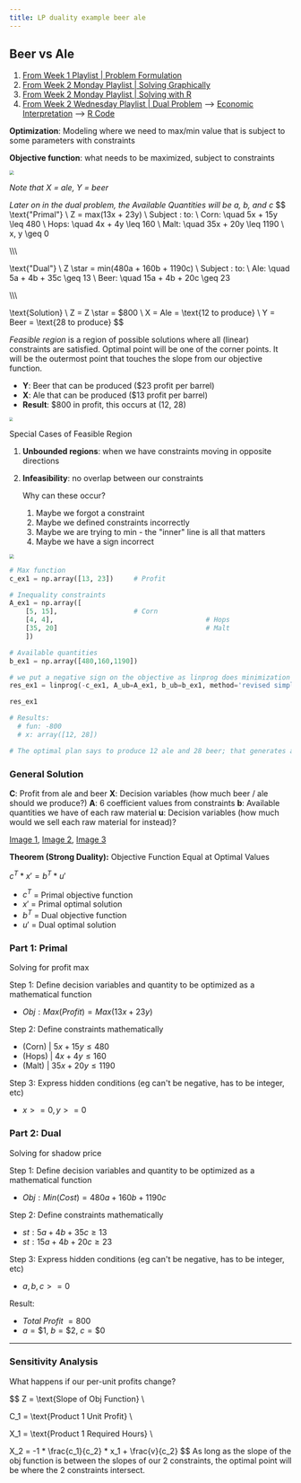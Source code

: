 ```yaml
---
title: LP duality example beer ale
---
```



## Beer vs Ale

1. [From Week 1 Playlist | Problem Formulation](https://youtu.be/nMC8Lm4q6PM?si=tWgUZeQQjgBCSlGJ&t=959) 
2. [From Week 2 Monday Playlist | Solving Graphically](https://youtu.be/dZdQOfsZJdA?si=ayUbx0hQ1qLi8B7M)
3. [From Week 2 Monday Playlist | Solving with R](https://www.youtube.com/watch?v=xfkdt0geeHY&list=PL8uIP3DsMWIyAXuHDB2Y2ZpV-xcAFw4au&index=9)
4. [From Week 2 Wednesday Playlist | Dual Problem](https://www.youtube.com/watch?v=HMrq1HPAkzc&list=PL8uIP3DsMWIxgSIfkKXv0GxJFAazocko3&index=2) --> [Economic Interpretation](https://www.youtube.com/watch?v=hDw970ogeOY&list=PL8uIP3DsMWIxgSIfkKXv0GxJFAazocko3&index=3) --> [R Code](https://www.youtube.com/watch?v=F3PsccapBrA&list=PL8uIP3DsMWIxgSIfkKXv0GxJFAazocko3&index=4)



**Optimization**: Modeling where we need to max/min value that is subject to some parameters with constraints 

**Objective function**: what needs to be maximized, subject to constraints

<img src="https://i.imgur.com/7zICd6P.png" style="zoom:50%;" />

*Note that X = ale, Y = beer*

*Later on in the dual problem, the Available Quantities will be a, b, and c*
$$
\text{"Primal"} \\
Z = max(13x + 23y) \\
Subject \: to: \\
Corn: \quad 5x + 15y \leq 480 \\
Hops: \quad 4x + 4y \leq 160 \\
Malt: \quad 35x + 20y \leq 1190 \\
x, y \geq 0

\\\\\\

\text{"Dual"} \\
Z \star = min(480a + 160b + 1190c) \\
Subject \: to: \\
Ale: \quad 5a + 4b + 35c \geq 13 \\
Beer: \quad 15a + 4b + 20c \geq 23 

\\\\\\

\text{Solution} \\
Z = Z \star = \$800 \\
X = Ale = \text{12 to produce} \\
Y = Beer = \text{28 to produce}
$$

*Feasible* *region* is a region of possible solutions where all (linear) constraints are satisfied. Optimal point will be one of the corner points. It will be the outermost point that touches the slope from our objective function.

- **Y**: Beer that can be produced (\$23 profit per barrel)
- **X**: Ale that can be produced (\$13 profit per barrel)
- **Result**: $800 in profit, this occurs at (12, 28)

<img src="https://i.imgur.com/fSt6ESQ.png" style="zoom:40%;" />

Special Cases of Feasible Region

1. **Unbounded regions**: when we have constraints moving in opposite directions

2. **Infeasibility**: no overlap between our constraints

   Why can these occur?

   1. Maybe we forgot a constraint
   2. Maybe we defined constraints incorrectly
   3. Maybe we are trying to min - the "inner" line is all that matters
   4. Maybe we have a sign incorrect 

<img src="https://i.imgur.com/7zICd6P.png" style="zoom:50%;" />

```python
# Max function
c_ex1 = np.array([13, 23])     # Profit

# Inequality constraints
A_ex1 = np.array([
    [5, 15],                   # Corn
    [4, 4],										 # Hops
    [35, 20]									 # Malt
    ])

# Available quantities
b_ex1 = np.array([480,160,1190])

# we put a negative sign on the objective as linprog does minimization
res_ex1 = linprog(-c_ex1, A_ub=A_ex1, b_ub=b_ex1, method='revised simplex')

res_ex1

# Results:
  # fun: -800
  # x: array([12, 28])

# The optimal plan says to produce 12 ale and 28 beer; that generates a maximizing value of revenue of $800.
```



### General Solution

**C**:   Profit from ale and beer
**X**:   Decision variables (how much beer / ale should we produce?)
**A**:   6 coefficient values from constraints
**b**:   Available quantities we have of each raw material
**u**:   Decision variables (how much would we sell each raw material for instead)?

[Image 1](https://i.imgur.com/xBoaNH2.png), [Image 2](https://i.imgur.com/5SmtZcs.png), [Image 3](https://i.imgur.com/eA8xexD.png)

**Theorem (Strong Duality):** Objective Function Equal at Optimal Values

$c^T * x' = b^T * u'$ 

- $c^T$ = Primal objective function  
- $x'$ = Primal optimal solution  
- $b^T$ = Dual objective function
- $u'$ = Dual optimal solution  



### Part 1: Primal 

Solving for profit max

Step 1: Define decision variables and quantity to be optimized as a mathematical function

- $Obj: Max(Profit) = Max(13x + 23y)$

Step 2: Define constraints mathematically

- (Corn)   |  $5x + 15y \leq 480$
- (Hops)  |   $4x + 4y \leq 160$     
- (Malt)   |    $35x + 20y \leq 1190$

Step 3: Express hidden conditions (eg can't be negative, has to be integer, etc)

- $x >= 0, y >= 0$



### Part 2: Dual

Solving for shadow price

Step 1: Define decision variables and quantity to be optimized as a mathematical function

- $Obj: Min(Cost) = 480a + 160b + 1190c$

Step 2: Define constraints mathematically

- $st: 5a + 4b + 35c \geq 13$ 
- $st: 15a + 4b + 20c \geq 23$ 

Step 3: Express hidden conditions (eg can't be negative, has to be integer, etc)

- $a, b, c >= 0$

Result:

- $Total \: Profit \: = 800$
- $a = \$1, \: b = \$2, \: c = \$0$

---

### Sensitivity Analysis

What happens if our per-unit profits change?

$$
Z = \text{Slope of Obj Function} \\

C_1 = \text{Product 1 Unit Profit} \\

X_1 = \text{Product 1 Required Hours} \\

X_2 = -1 * \frac{c_1}{c_2} * x_1 + \frac{v}{c_2}
$$
As long as the slope of the obj function is between the slopes of our 2 constraints, the optimal point will be where the 2 constraints intersect.
